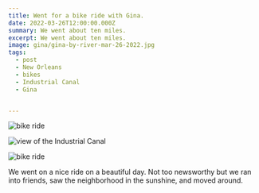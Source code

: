 ```yaml
---
title: Went for a bike ride with Gina.
date: 2022-03-26T12:00:00.000Z
summary: We went about ten miles.
excerpt: We went about ten miles.
image: gina/gina-by-river-mar-26-2022.jpg
tags:
  - post
  - New Orleans
  - bikes
  - Industrial Canal
  - Gina


---
```


![bike ride](https://davidrhoden.com/static/img/gina/gina-by-river-mar-26-2022.jpg)

![view of the Industrial Canal](https://davidrhoden.com/static/img/timeline/view-of-river-mar-26-2022.jpg)

![bike ride](https://davidrhoden.com/static/img/gina/gina-stairs-to-river-mar-26-2022.jpg)

We went on a nice ride on a beautiful day. Not too newsworthy but we ran into friends, saw the neighborhood in the sunshine, and moved around. 
